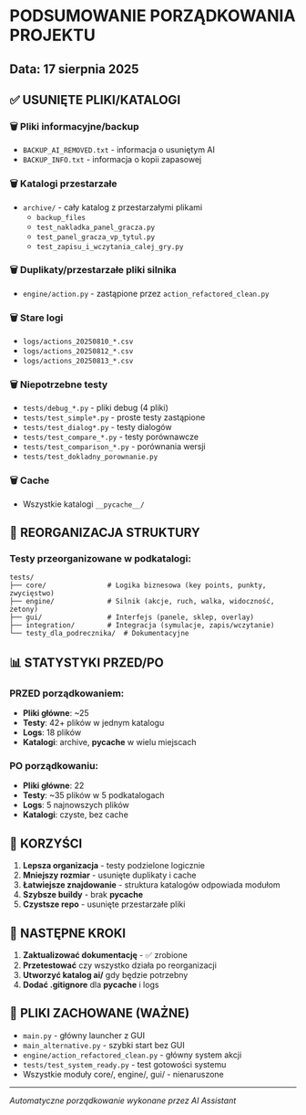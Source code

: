 # PODSUMOWANIE PORZĄDKOWANIA PROJEKTU
## Data: 17 sierpnia 2025

## ✅ USUNIĘTE PLIKI/KATALOGI

### 🗑️ Pliki informacyjne/backup
- `BACKUP_AI_REMOVED.txt` - informacja o usuniętym AI
- `BACKUP_INFO.txt` - informacja o kopii zapasowej

### 🗑️ Katalogi przestarzałe  
- `archive/` - cały katalog z przestarzałymi plikami
  - `backup_files`
  - `test_nakladka_panel_gracza.py`
  - `test_panel_gracza_vp_tytul.py`
  - `test_zapisu_i_wczytania_calej_gry.py`

### 🗑️ Duplikaty/przestarzałe pliki silnika
- `engine/action.py` - zastąpione przez `action_refactored_clean.py`

### 🗑️ Stare logi
- `logs/actions_20250810_*.csv`
- `logs/actions_20250812_*.csv` 
- `logs/actions_20250813_*.csv`

### 🗑️ Niepotrzebne testy
- `tests/debug_*.py` - pliki debug (4 pliki)
- `tests/test_simple*.py` - proste testy zastąpione
- `tests/test_dialog*.py` - testy dialogów
- `tests/test_compare_*.py` - testy porównawcze
- `tests/test_comparison_*.py` - porównania wersji
- `tests/test_dokladny_porownanie.py`

### 🗑️ Cache
- Wszystkie katalogi `__pycache__/`

## 📁 REORGANIZACJA STRUKTURY

### Testy przeorganizowane w podkatalogi:
```
tests/
├── core/               # Logika biznesowa (key points, punkty, zwycięstwo)
├── engine/             # Silnik (akcje, ruch, walka, widoczność, żetony)  
├── gui/                # Interfejs (panele, sklep, overlay)
├── integration/        # Integracja (symulacje, zapis/wczytanie)
└── testy_dla_podrecznika/  # Dokumentacyjne
```

## 📊 STATYSTYKI PRZED/PO

### PRZED porządkowaniem:
- **Pliki główne**: ~25
- **Testy**: 42+ plików w jednym katalogu
- **Logs**: 18 plików
- **Katalogi**: archive, __pycache__ w wielu miejscach

### PO porządkowaniu:
- **Pliki główne**: 22 
- **Testy**: ~35 plików w 5 podkatalogach
- **Logs**: 5 najnowszych plików
- **Katalogi**: czyste, bez cache

## 🎯 KORZYŚCI

1. **Lepsza organizacja** - testy podzielone logicznie
2. **Mniejszy rozmiar** - usunięte duplikaty i cache  
3. **Łatwiejsze znajdowanie** - struktura katalogów odpowiada modułom
4. **Szybsze buildy** - brak __pycache__
5. **Czystsze repo** - usunięte przestarzałe pliki

## 🚀 NASTĘPNE KROKI

1. **Zaktualizować dokumentację** - ✅ zrobione
2. **Przetestować** czy wszystko działa po reorganizacji
3. **Utworzyć katalog ai/** gdy będzie potrzebny
4. **Dodać .gitignore** dla __pycache__ i logs

## 🔧 PLIKI ZACHOWANE (WAŻNE)

- `main.py` - główny launcher z GUI
- `main_alternative.py` - szybki start bez GUI  
- `engine/action_refactored_clean.py` - główny system akcji
- `tests/test_system_ready.py` - test gotowości systemu
- Wszystkie moduły core/, engine/, gui/ - nienaruszone

---
*Automatyczne porządkowanie wykonane przez AI Assistant*
